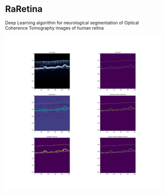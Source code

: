 # RaRetina
Deep Learning algorithm for neurological segmentation of Optical Coherence Tomography images of human retina

![alt text](./example/prediction.png)

